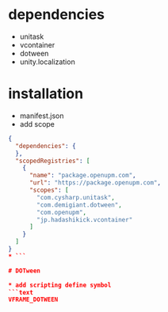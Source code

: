 # dependencies

* unitask
* vcontainer
* dotween
* unity.localization

# installation

* manifest.json
* add scope

```json
{
  "dependencies": {
  },
  "scopedRegistries": [
    {
      "name": "package.openupm.com",
      "url": "https://package.openupm.com",
      "scopes": [
        "com.cysharp.unitask",
        "com.demigiant.dotween",
        "com.openupm",
        "jp.hadashikick.vcontainer"
      ]
    }
  ]
}
* ```

# DOTween

* add scripting define symbol
```text
VFRAME_DOTWEEN
```